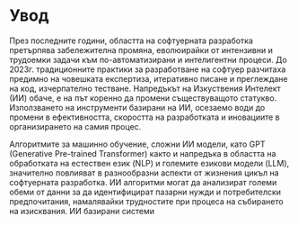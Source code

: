 # Увод
През последните години, областта на софтуерната разработка претърпява забележителна промяна, еволюирайки от интензивни и трудоемки задачи към по-автоматизирани и интелигентни процеси. До 2023г. традиционните практики за разработване на софтуер разчитаха предимно на човешката експертиза, итеративно писане и преглеждане на код, изчерпателно тестване. Напредъкът на Изкуствения Интелект (ИИ) обаче, е на път коренно да промени съществуващото статукво. Използването на инструменти базирани на ИИ, осезаемо води до промени в ефективността, скоростта на разработката и иновациите в организирането на самия процес.

Алгоритмите за машинно обучение, сложни ИИ модели, като GPT (Generative Pre-trained Transformer) както и напредъка в областта на  обработката на естествен език (NLP) и големите езикови модели (LLM), значително повлияват в разнообразни аспекти от жизнения цикъл на софтуерната разработка. ИИ алгоритми могат да анализират големи обеми от данни за да идентифицират пазарни нужди и потребителски предпочитания, намалявайки трудностите при процеса на събирането на изисквания. ИИ базирани системи 
